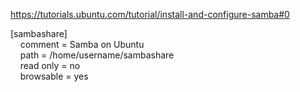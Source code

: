 https://tutorials.ubuntu.com/tutorial/install-and-configure-samba#0

[sambashare]<br>
&nbsp;&nbsp;&nbsp;    comment = Samba on Ubuntu<br>
&nbsp;&nbsp;&nbsp;    path = /home/username/sambashare<br>
&nbsp;&nbsp;&nbsp;    read only = no<br>
&nbsp;&nbsp;&nbsp;    browsable = yes<br>
